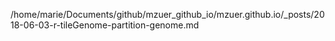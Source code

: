/home/marie/Documents/github/mzuer_github_io/mzuer.github.io/_posts/2018-06-03-r-tileGenome-partition-genome.md
